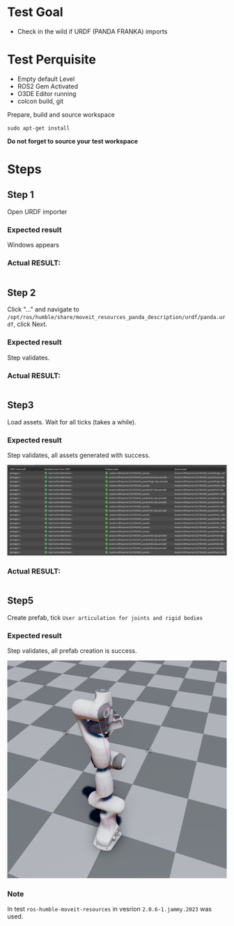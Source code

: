 # Test Goal

 - Check in the wild if URDF (PANDA FRANKA) imports

# Test Perquisite

 - Empty default Level
 - ROS2 Gem Activated
 - O3DE Editor running
 - colcon build, git

 Prepare, build and source workspace

```
sudo apt-get install
```
**Do not forget to source your test workspace**
# Steps

## Step 1 

Open URDF importer

### Expected result 

Windows appears

### **Actual RESULT:**

```

```

## Step 2 

Click "..." and navigate to `/opt/ros/humble/share/moveit_resources_panda_description/urdf/panda.urdf`, click Next.

### Expected result 

Step validates.

### **Actual RESULT:**

```

```

## Step3

Load assets. Wait for all ticks (takes a while).

### Expected result 
Step validates, all assets generated with success.

![step3](images/step3.png)

### **Actual RESULT:**
```

```
## Step5
Create prefab, tick `User articulation for joints and rigid bodies`

### Expected result 
Step validates, all prefab creation is success.

![step5](images/step5.png)

### Note
In test `ros-humble-moveit-resources` in vesrion `2.0.6-1.jammy.2023` was used.